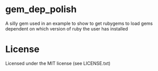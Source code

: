 gem_dep_polish
=======

A silly gem used in an example to show to get rubygems to load
gems dependent on which version of ruby the user has installed 

License
=======

Licensed under the MIT license (see LICENSE.txt)
